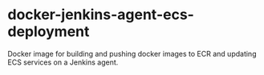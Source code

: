 # docker-jenkins-agent-ecs-deployment

Docker image for building and pushing docker images to ECR and updating ECS services on a Jenkins agent.


